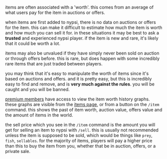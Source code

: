 <script>
  import DocsTemplate from "$lib/components/docs/DocsTemplate.svelte"
  import DocsHeader from '$lib/components/docs/DocsHeader.svelte';
  import ItemModal from "$lib/components/docs/ItemModal.svelte"
</script>

<DocsTemplate title='item worth / value' />

items are often associated with a 'worth'. this comes from an average of what users pay for the item in auctions or offers.

<DocsHeader header='h2' text="unvalued" />

when items are first added to nypsi, there is no data on auctions or offers for the item. this can make it difficult to estimate how much the item is worth and how much you can sell it for. in these situations it may be best to ask a **trusted** and experienced nypsi player. if the item is new and rare, it's likely that it could be worth a lot.

items may also be unvalued if they have simply never been sold on auction or through offers before. this is rare, but does happen with some incredibly rare items that are just traded between players.

<DocsHeader header='h2' text="manipulation" />

you may think that it's easy to manipulate the worth of items since it's based on auctions and offers. and it is pretty easy, but this is incredibly easy to find and remove, and is **very much against the rules**. you will be caught and you will be banned.

<DocsHeader header='h2' text="history" />

[premium members](https://nypsi.xyz/docs/premium) have access to view the item worth history graphs. these graphs are visible from the [items page](https://nypsi.xyz/item), or from a button on the `/item` command. this shows the past of item worth, auction value, offers value and the amount of items in the world.

<DocsHeader header='h2' text="sell price" />

the sell price which you see in the `/item` command is the amount you will get for selling an item to nypsi with `/sell`. this is usually not recommended unless the item is supposed to be sold, which would be things like `prey`, `fish`, `sellables`. for the majority of items, players will pay a higher price than this to buy the item from you, whether that be in auction, offers, or a private sale.
